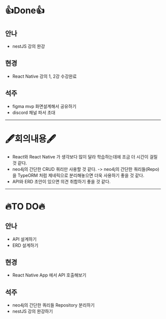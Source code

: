 # 👍Done👍
## 안나
- nestJS 강의 완강

## 현경
- React Native 강의 1, 2강 수강완료
  
## 석주
- figma mvp 화면설계해서 공유하기
- discord 채널 파서 초대
---

# 🖋️회의내용🖋️
- React와 React Native 가 생각보다 많이 달라 학습하는데에 조금 더 시간이 걸릴 것 같다.
- neo4j의 간단한 CRUD 쿼리만 사용할 것 같다. -> neo4j의 간단한 쿼리들(Repo)을 TypeORM 처럼 제네릭으로 분리해놓으면 더욱 사용하기 좋을 것 같다.
- API와 ERD 초안이 있으면 의견 취합하기 좋을 것 같다.
  
---

# 🔥TO DO🔥
## 안나
- API 설계하기
- ERD 설계하기
## 현경
- React Native App 에서 API 호출해보기 
## 석주
- neo4j의 간단한 쿼리들 Repository 분리하기
- nestJS 강의 완강하기

